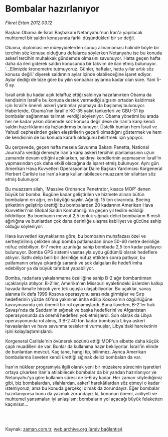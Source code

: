# Bombalar hazırlanıyor

*Fikret Ertan 2012.03.12*

<td class="columnist-detail">
<p>Başkan Obama ile İsrail Başbakanı Netanyahu'nun İran'a yapılacak muhtemel bir saldırı konusunda farklı düşündükleri bir sır değil.</p>
<p>
<div id="haberMetinDiv">
<p>Obama, diplomasi ve müeyyidelerden sonuç alınamaması halinde böyle bir tercihin söz konusu olduğunu defalarca söylerken Netanyahu ise bu konuda askerî tercihin muhakkak gündemde olmasını savunuyor. Hatta geçen hafta daha da ileri giderek saldırı konusunda bir takvim de ilan etmiş bulunuyor. '...Elimizde kronometre tutmuyoruz. Günler, haftalar, hatta yıllar artık söz konusu değil.' diyerek saldırının aylar içinde olabileceğine işaret ediyor. Aylar dediği de bize göre bu yılın sonbahar aylarına kadar olan süre. Yani 5-6 ay.
<p>İsrail artık bu kadar açık telaffuz ettiği saldırıya hazırlanırken Obama da kendisinin İsrail'e bu konuda destek vermediği algısını ortadan kaldırmak için İsrail'e önemli askerî yardımlar yapmaya da başlamış bulunuyor. Haberlerde, Obama'nın İsrail'e KC-35 yakıt tankerleri ve GBU-31 tip bombalar sağlanması talimatı verdiği söyleniyor. Obama yönetimi bu arada her ne kadar yakın dönemde söz konusu değil dese de İran'a karşı kendi saldırı hazırlıklarını da hızlandırmış bulunuyor. Üstelik bunları hem İsrail ve Yahudi cephesinden gelen eleştirilerin geçerli olmadığını göstermek ve hem de kendisinin de bu konuda kararlı olduğunu belirtmek için yapıyor.
<p>Bu çerçevede, geçen hafta mesela Savunma Bakanı Panetta, National Journal'a verdiği demeçte İran'a karşı askerî tercihin planlamasının uzun zamandır devam ettiğini açıklarken, saldırıyı kendilerinin yapmasının İsrail'in yapmasından çok daha etkili olacağına da işaret etmiş bulunuyor. Aynı gün Amerikan Hava Kuvvetleri Operasyonlar Daire Başkan Yardımcısı Korgeneral Herbert Carlisle ise İran'a karşı kullanılabilecek muazzam bir silahtan söz etmiş bulunuyor.
<p>Bu muazzam silah, 'Massive Ordnance Penetrator, kısaca MOP' denen büyük bir bomba. Bugüne kadar geliştirilen ve hizmete alınan bütün bombaların en ağırı, en büyüğü sayılır. Ağırlığı 15 ton civarında. Boeing şirketinin geliştirip ürettiği bu bombalardan 20 kadarının Amerikan Hava Kuvvetleri'nin Global Saldırı Komutanlığı'na geçen yıl teslim edildiği bildiriliyor. Bu bombanın mevcut 2,5 tonluk sığınak delici bombaların 6 misli ağırlığına ve bunlardan çok daha derinliğe ulaşma kabiliyet ve gücüne sahip olduğu söyleniyor.
<p>Hava kuvvetleri kaynaklarına göre, bu bombanın muhafazası özel ve sertleştirilmiş çelikten olup bomba patlamadan önce 50-60 metre derinliğe nüfuz edebiliyor. 6-7 metre uzunluğa sahip bombada 2,5 ton kadar patlayıcı bulunuyor. Bomba GPS sistemi vasıtasıyla uydu güdümlü olarak hedeflere atılıyor. Sathı delip belli bir derinliğe nüfuz ettikten sonra patlıyor, bu patlamanın ortaya çıkardığı sarsıntı ve şok dalgaları ile hedefi imha edebiliyor ya da büyük tahribat yapabiliyor.
<p>Bomba, radarlara yakalanmama özelliğine sahip B-2 ağır bombardıman uçaklarıyla atılıyor. B-2'ler, Amerika'nın Missouri eyaletindeki üslerden kalkıp havada ikmalle birçok yere tek uçuşla ulaşabiliyorlar. Bu uçaklar, savaş alanına ilk defa 1999 Kosova operasyonu sırasında girmişler ve Sırp hedeflerinin yüzde 40'ına yakınının imha edilip Kosova'nın özgürlüğüne kavuşmasında çok önemli bir rol oynamışlardı. Buna ilaveten, B-2'ler Irak Savaşı'nda da Saddam'ın sığınak ve başka hedeflerini ve Afganistan operasyonunda da önemli hedefleri yok etmişlerdi. Son olarak da Libya operasyonunda rol almış, 3 B-2 40 ton kadar bombayla Libya askerî havaalanları ve hava savunma tesislerini vurmuşlar, Libya'daki hareketinin işini kolaylaştırmışlardı.
<p>Korgeneral Carlisle'nin övünerek sözünü ettiği MOP'un elbette daha küçük çaplı muadilleri de var. Bunlar da kullanıma hazır bekliyorlar. İsrail'in elinde de bunlardan mevcut. Kaç tane, hangi tip, bilinmez. Ayrıca Amerikan bombalarına ilaveten kendi ürettiği sığınak delici bombaları da var.
<p>İran'ın nükleer programıyla ilgili olarak yeni bir müzakere sürecinin işaretleri ortaya çıkarken İran'a atılabilecek bombalar da bir yandan hazırlanıyor ve Netanyahu'ya göre kullanım süresi de 5-6 ay kadar. Her zaman söylediğimiz gibi, biz bombalardan, silahlardan, askerî harekâtlardan söz etmeyi o kadar istemiyoruz; ama bu konuda gerçekçi olmak da zorundayız. Eğer bombalar hazırlanıyorsa bunu da yazmak zorundayız ki, konunun önemi, aciliyeti ve muhtemel yansımaları iyi anlaşılsın; bombaların yol açacağı büyük felaketten kaçınılsın... </p></p></p></p></p></p></p></p></div>
</p>


<p><br>
		 </br></p></td>

Kaynak: [zaman.com.tr](http://zaman.com.tr/yazar.do?yazino=1257591), [web.archive.org (arşiv bağlantısı)](http://web.archive.org/web/20120323024843/http://www.zaman.com.tr:80/yazar.do?yazino=1257591)
